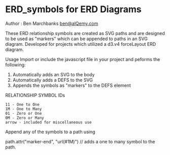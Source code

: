 # ERD_symbols for ERD Diagrams

Author : Ben Marchbanks ben@alQemy.com

These ERD relationship symbols are created as SVG paths and are designed to be used as "markers" which can be appended to paths in an SVG diagram.
Developed for projects which utilized a d3.v4 forceLayout ERD diagram.

Usage
Import or include the javascript file in your project and peforms the following:

1.  Automatically adds an SVG to the body
2.  Automatically adds a DEFS to the SVG
3.  Appends the symbols as "markers" to the DEFS element

RELATIONSHIP SYMBOL IDs

	11 - One to One
	1M - One to Many
	01 - Zero or One
	0M - Zero or Many
	arrow - included for miscellaneous use

Append any of the symbols to a path using

path.attr("marker-end", "url(#1M)") // adds a one to many symbol to the path.

